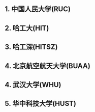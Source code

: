 ## 1. 中国人民大学(RUC)

## 2. 哈工大(HIT)

## 3. 哈工深(HITSZ)

## 4. 北京航空航天大学(BUAA)

## 4. 武汉大学(WHU)

## 5. 华中科技大学(HUST)


